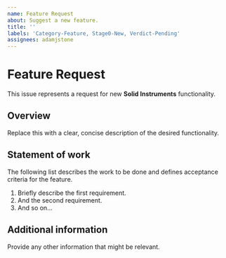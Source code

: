 ```yaml
---
name: Feature Request
about: Suggest a new feature.
title: ''
labels: 'Category-Feature, Stage0-New, Verdict-Pending'
assignees: adamjstone
---
```


# Feature Request

This issue represents a request for new **Solid Instruments** functionality.

## Overview

Replace this with a clear, concise description of the desired functionality.

## Statement of work

The following list describes the work to be done and defines acceptance criteria for the feature.

1. Briefly describe the first requirement.
2. And the second requirement.
3. And so on...

## Additional information

Provide any other information that might be relevant.